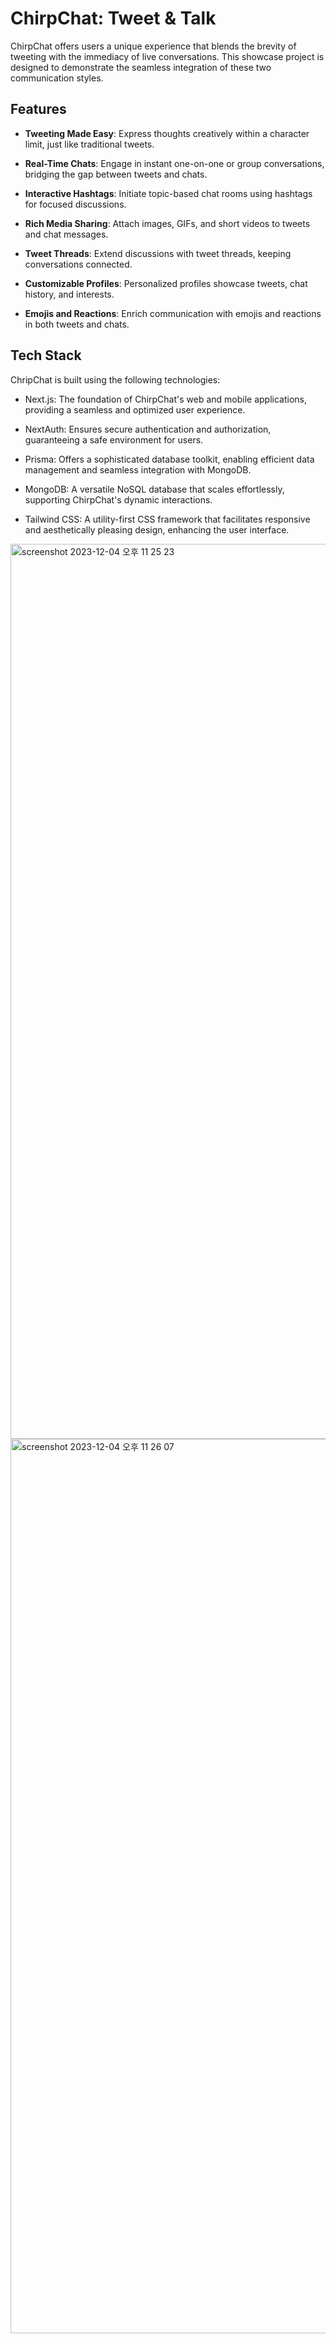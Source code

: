 # ChirpChat: Tweet & Talk

ChirpChat offers users a unique experience that blends the brevity of tweeting with the immediacy of live conversations. This showcase project is designed to demonstrate the seamless integration of these two communication styles.


## Features

- **Tweeting Made Easy**: Express thoughts creatively within a character limit, just like traditional tweets.

- **Real-Time Chats**: Engage in instant one-on-one or group conversations, bridging the gap between tweets and chats.

- **Interactive Hashtags**: Initiate topic-based chat rooms using hashtags for focused discussions.

- **Rich Media Sharing**: Attach images, GIFs, and short videos to tweets and chat messages.

- **Tweet Threads**: Extend discussions with tweet threads, keeping conversations connected.

- **Customizable Profiles**: Personalized profiles showcase tweets, chat history, and interests.

- **Emojis and Reactions**: Enrich communication with emojis and reactions in both tweets and chats.


## Tech Stack

ChripChat is built using the following technologies:

- Next.js: The foundation of ChirpChat's web and mobile applications, providing a seamless and optimized user experience.
  
- NextAuth: Ensures secure authentication and authorization, guaranteeing a safe environment for users.
  
- Prisma: Offers a sophisticated database toolkit, enabling efficient data management and seamless integration with MongoDB.
  
- MongoDB: A versatile NoSQL database that scales effortlessly, supporting ChirpChat's dynamic interactions.
  
- Tailwind CSS: A utility-first CSS framework that facilitates responsive and aesthetically pleasing design, enhancing the user interface.


<img width="1432" alt="screenshot 2023-12-04 오후 11 25 23" src="https://github.com/everywherejacobkim/chirp-chat-next13-prisma/assets/87889917/5095c301-f5d4-4e0c-8cfe-6a0379f793b2">
<img width="1431" alt="screenshot 2023-12-04 오후 11 26 07" src="https://github.com/everywherejacobkim/chirp-chat-next13-prisma/assets/87889917/cd15418c-1084-42c8-965a-25e9f47cce14">

